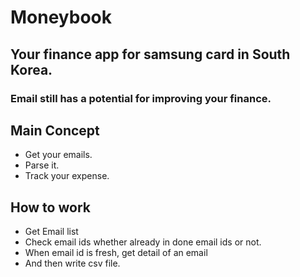 # Moneybook
## Your finance app for samsung card in South Korea.
### Email still has a potential for improving your finance.

## Main Concept
* Get your emails.
* Parse it.
* Track your expense.

## How to work
* Get Email list
* Check email ids whether already in done email ids or not.
* When email id is fresh, get detail of an email
* And then write csv file.
